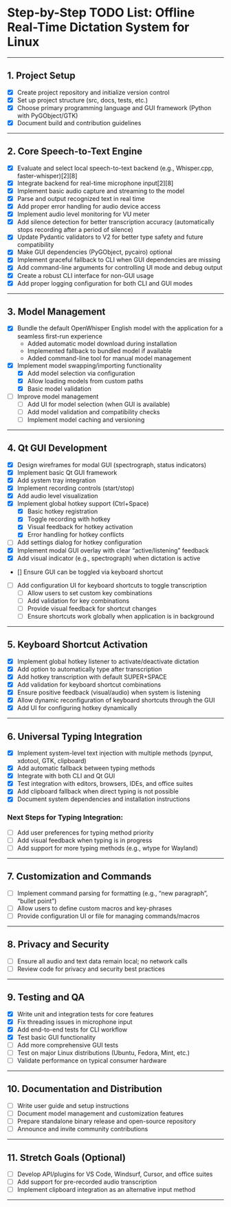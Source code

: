 # Step-by-Step TODO List: Offline Real-Time Dictation System for Linux

---

## 1. Project Setup 

- [x] Create project repository and initialize version control
- [x] Set up project structure (src, docs, tests, etc.)
- [x] Choose primary programming language and GUI framework (Python with PyGObject/GTK)
- [x] Document build and contribution guidelines

---

## 2. Core Speech-to-Text Engine 

- [x] Evaluate and select local speech-to-text backend (e.g., Whisper.cpp, faster-whisper)[2][8]
- [x] Integrate backend for real-time microphone input[2][8]
- [x] Implement basic audio capture and streaming to the model
- [x] Parse and output recognized text in real time
- [x] Add proper error handling for audio device access
- [x] Implement audio level monitoring for VU meter
- [x] Add silence detection for better transcription accuracy (automatically stops recording after a period of silence)
- [x] Update Pydantic validators to V2 for better type safety and future compatibility
- [x] Make GUI dependencies (PyGObject, pycairo) optional
- [x] Implement graceful fallback to CLI when GUI dependencies are missing
- [x] Add command-line arguments for controlling UI mode and debug output
- [x] Create a robust CLI interface for non-GUI usage
- [x] Add proper logging configuration for both CLI and GUI modes

---

## 3. Model Management 

- [x] Bundle the default OpenWhisper English model with the application for a seamless first-run experience
  - Added automatic model download during installation
  - Implemented fallback to bundled model if available
  - Added command-line tool for manual model management
- [x] Implement model swapping/importing functionality
  - [x] Add model selection via configuration
  - [x] Allow loading models from custom paths
  - [x] Basic model validation
- [ ] Improve model management
  - [ ] Add UI for model selection (when GUI is available)
  - [ ] Add model validation and compatibility checks
  - [ ] Implement model caching and versioning

---

## 4. Qt GUI Development 

- [x] Design wireframes for modal GUI (spectrograph, status indicators)
- [x] Implement basic Qt GUI framework
- [x] Add system tray integration
- [x] Implement recording controls (start/stop)
- [x] Add audio level visualization
- [x] Implement global hotkey support (Ctrl+Space)
  - [x] Basic hotkey registration
  - [x] Toggle recording with hotkey
  - [x] Visual feedback for hotkey activation
  - [x] Error handling for hotkey conflicts
- [ ] Add settings dialog for hotkey configuration
- [x] Implement modal GUI overlay with clear “active/listening” feedback
- [x] Add visual indicator (e.g., spectrograph) when dictation is active
- [] Ensure GUI can be toggled via keyboard shortcut
- [ ] Add configuration UI for keyboard shortcuts to toggle transcription
  - [ ] Allow users to set custom key combinations
  - [ ] Add validation for key combinations
  - [ ] Provide visual feedback for shortcut changes
  - [ ] Ensure shortcuts work globally when application is in background

---

## 5. Keyboard Shortcut Activation

- [x] Implement global hotkey listener to activate/deactivate dictation
- [x] Add option to automatically type after transcription
- [x] Add hotkey transcription with default SUPER+SPACE
- [x] Add validation for keyboard shortcut combinations
- [x] Ensure positive feedback (visual/audio) when system is listening
- [x] Allow dynamic reconfiguration of keyboard shortcuts through the GUI
- [x] Add UI for configuring hotkey dynamically

---

## 6. Universal Typing Integration 

- [x] Implement system-level text injection with multiple methods (pynput, xdotool, GTK, clipboard)
- [x] Add automatic fallback between typing methods
- [x] Integrate with both CLI and Qt GUI
- [x] Test integration with editors, browsers, IDEs, and office suites
- [x] Add clipboard fallback when direct typing is not possible
- [x] Document system dependencies and installation instructions

### Next Steps for Typing Integration:
- [ ] Add user preferences for typing method priority
- [ ] Add visual feedback when typing is in progress
- [ ] Add support for more typing methods (e.g., wtype for Wayland)

---

## 7. Customization and Commands

- [ ] Implement command parsing for formatting (e.g., “new paragraph”, “bullet point”)
- [ ] Allow users to define custom macros and key-phrases
- [ ] Provide configuration UI or file for managing commands/macros

---

## 8. Privacy and Security

- [ ] Ensure all audio and text data remain local; no network calls
- [ ] Review code for privacy and security best practices

---

## 9. Testing and QA

- [x] Write unit and integration tests for core features
- [x] Fix threading issues in microphone input
- [x] Add end-to-end tests for CLI workflow
- [x] Test basic GUI functionality
- [ ] Add more comprehensive GUI tests
- [ ] Test on major Linux distributions (Ubuntu, Fedora, Mint, etc.)
- [ ] Validate performance on typical consumer hardware

---

## 10. Documentation and Distribution

- [ ] Write user guide and setup instructions
- [ ] Document model management and customization features
- [ ] Prepare standalone binary release and open-source repository
- [ ] Announce and invite community contributions

---

## 11. Stretch Goals (Optional)

- [ ] Develop API/plugins for VS Code, Windsurf, Cursor, and office suites
- [ ] Add support for pre-recorded audio transcription
- [ ] Implement clipboard integration as an alternative input method

---